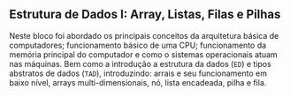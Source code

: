 ## Estrutura de Dados I: Array, Listas, Filas e Pilhas

Neste bloco foi abordado os principais conceitos da arquitetura básica de computadores; funcionamento básico de uma CPU; funcionamento da memória principal do computador e como o sistemas operacionais atuam nas máquinas. Bem como a introdução a estrutura da dados (`ED`) e tipos abstratos de dados (`TAD`), introduzindo: arrais e seu funcionamento em baixo nível, arrays multi-dimensionais, nó, lista encadeada, pilha e fila.

